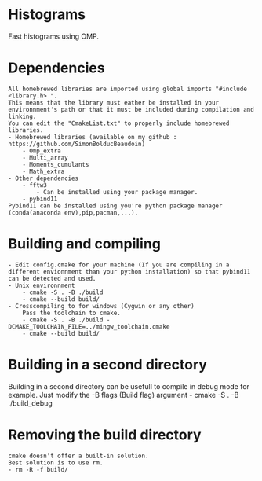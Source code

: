 # Histograms
Fast histograms using OMP.

# Dependencies
    All homebrewed libraries are imported using global imports "#include <library.h> ".
    This means that the library must eather be installed in your environnment's path or that it must be included during compilation and linking. 
    You can edit the "CmakeList.txt" to properly include homebrewed libraries.
    - Homebrewed libraries (available on my github : https://github.com/SimonBolducBeaudoin)
        - Omp_extra
        - Multi_array
        - Moments_cumulants
        - Math_extra
    - Other dependencies
        - fftw3
            - Can be installed using your package manager.
        - pybind11
    Pybind11 can be installed using you're python package manager (conda(anaconda env),pip,pacman,...).
    
# Building and compiling
    - Edit config.cmake for your machine (If you are compiling in a different envionnment than your python installation) so that pybind11 can be detected and used.
    - Unix environnment
        - cmake -S . -B ./build
        - cmake --build build/
    - Crosscompiling to for windows (Cygwin or any other)
        Pass the toolchain to cmake.
        - cmake -S . -B ./build -DCMAKE_TOOLCHAIN_FILE=../mingw_toolchain.cmake
        - cmake --build build/

# Building in a second directory
Building in a second directory can be usefull to compile in debug mode for example.
Just modify the -B flags (Build flag) argument 
    - cmake -S . -B ./build_debug
    
# Removing the build directory
    cmake doesn't offer a built-in solution. 
    Best solution is to use rm.
    - rm -R -f build/